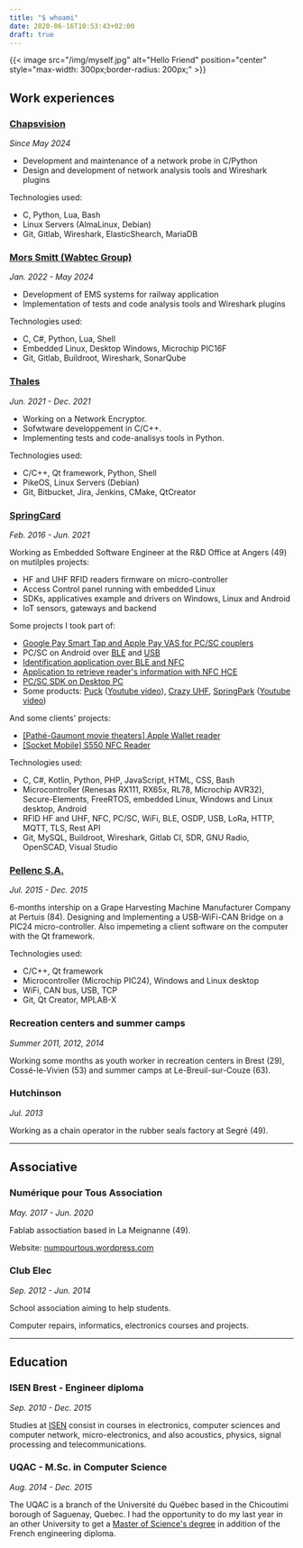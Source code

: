 ```yaml
---
title: "$ whoami"
date: 2020-06-16T10:53:43+02:00
draft: true
---
```


{{< image src="/img/myself.jpg" alt="Hello Friend" position="center" style="max-width: 300px;border-radius: 200px;" >}}

## Work experiences


### [Chapsvision](https://www.chapsvision-cybergov.com/solution/judicial-interception/)

*Since May 2024*

* Development and maintenance of a network probe in C/Python
* Design and development of network analysis tools and Wireshark plugins

Technologies used:
* C, Python, Lua, Bash
* Linux Servers (AlmaLinux, Debian)
* Git, Gitlab, Wireshark, ElasticShearch, MariaDB


### [Mors Smitt (Wabtec Group)](https://www.morssmitt.com/)

*Jan. 2022 - May 2024*

* Development of EMS systems for railway application
* Implementation of tests and code analysis tools and Wireshark plugins

Technologies used:
* C, C#, Python, Lua, Shell
* Embedded Linux, Desktop Windows, Microchip PIC16F
* Git, Gitlab, Buildroot, Wireshark, SonarQube


### [Thales](https://www.thalesgroup.com)

*Jun. 2021 - Dec. 2021*

* Working on a Network Encryptor.
* Sofwtware developpement in C/C++.
* Implementing tests and code-analisys tools in Python.

Technologies used:
* C/C++, Qt framework, Python, Shell
* PikeOS, Linux Servers (Debian)
* Git, Bitbucket, Jira, Jenkins, CMake, QtCreator


### [SpringCard](https://springcard.com)

*Feb. 2016 - Jun. 2021*

Working as Embedded Software Engineer at the R&D Office at Angers (49) on mutilples projects:

* HF and UHF RFID readers firmware on micro-controller
* Access Control panel running with embedded Linux
* SDKs, applicatives example and drivers on Windows, Linux and Android
* IoT sensors, gateways and backend

Some projects I took part of:

* [Google Pay Smart Tap and Apple Pay VAS for PC/SC couplers](https://github.com/springcard/springcard.pcsc-vas.sdk)
* PC/SC on Android over [BLE](https://play.google.com/store/apps/details?id=com.springcard.pcsclike_sample_ble) and [USB](https://play.google.com/store/apps/details?id=com.springcard.pcsclike_sample_usb)
* [Identification application over BLE and NFC](https://www.springcard.com/uploads/pub/%5BCFS15214-150519%5D_Plaquette_SpringBlue_(fr).pdf)
* [Application to retrieve reader's information with NFC HCE](https://play.google.com/store/apps/details?id=com.springcard.colorado)
* [PC/SC SDK on Desktop PC](https://github.com/springcard/springcard.pcsc.sdk)
* Some products: [Puck](https://www.springcard.com/en/products/puck-base) ([Youtube video](https://www.youtube.com/watch?v=V82JRSjpwoY)), [Crazy UHF](https://staging.springcard.com/en/products/crazy-uhf), [SpringPark](https://www.springcard.com/en/products/springpark) ([Youtube video](https://www.youtube.com/watch?v=gjqYXhxc4Tg))

And some clients' projects:
* [[Pathé-Gaumont movie theaters] Apple Wallet reader](https://www.cinemaspathegaumont.com/actualites/apple-pay)
* [[Socket Mobile] S550 NFC Reader](https://www.socketmobile.com/products/s550)

Technologies used:
* C, C#, Kotlin, Python, PHP, JavaScript, HTML, CSS, Bash
* Microcontroller (Renesas RX111, RX65x, RL78, Microchip AVR32), Secure-Elements, FreeRTOS, embedded Linux, Windows and Linux desktop, Android
* RFID HF and UHF, NFC, PC/SC, WiFi, BLE, OSDP, USB, LoRa, HTTP, MQTT, TLS, Rest API
* Git, MySQL, Buildroot, Wireshark, Gitlab CI, SDR, GNU Radio, OpenSCAD, Visual Studio


### [Pellenc S.A.](https://www.pellenc.com/)

*Jul. 2015 - Dec. 2015*

6-months intership on a Grape Harvesting Machine Manufacturer Company at Pertuis (84). 
Designing and Implementing a USB-WiFi-CAN Bridge on a PIC24 micro-controller.
Also impemeting a client software on the computer with the Qt framework.

Technologies used:
* C/C++, Qt framework
* Microcontroller (Microchip PIC24), Windows and Linux desktop
* WiFi, CAN bus, USB, TCP
* Git, Qt Creator, MPLAB-X



### Recreation centers and summer camps

*Summer 2011, 2012, 2014*

Working some months as youth worker in recreation centers in Brest (29), Cossé-le-Vivien (53) and summer camps at Le-Breuil-sur-Couze (63).


### Hutchinson

*Jul. 2013*

Working as a chain operator in the rubber seals factory at Segré (49).


---

## Associative

### Numérique pour Tous Association

*May. 2017 - Jun. 2020*

Fablab assoctiation based in La Meignanne (49).

Website: [numpourtous.wordpress.com](https://numpourtous.wordpress.com/)

### Club Elec

*Sep. 2012 - Jun. 2014*

School association aiming to help students.

Computer repairs, informatics, electronics courses and projects.

---

## Education

### ISEN Brest - Engineer diploma

*Sep. 2010 - Dec. 2015*

Studies at [ISEN](https://www.isen.fr/) consist in courses in electronics, computer sciences and computer network, micro-electronics, and also acoustics, physics, signal processing and telecommunications.


### UQAC - M.Sc. in Computer Science

*Aug. 2014 - Dec. 2015*

The UQAC is a branch of the Université du Québec based in the Chicoutimi borough of Saguenay, Quebec. 
I had the opportunity to do my last year in an other University to get a [Master of Science's degree](http://www.uqac.ca/programme/3037/) in addition of the French engineering diploma.